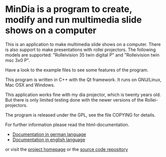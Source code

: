 # MinDia is a program to create, modify and run multimedia slide shows on a computerThis is an application to make multimedia slide shows on a computer.There is also support to make presentations with rollei projectors.The following models are supported: "Rolleivision 35 twin digital P"and "Rolleivision twin msc 3x0 P". Have a look to the example files to see some features of the program.This program is written in C++ with the Qt framework. It runs on GNU/Linux,Mac OSX and Windows. This application works fine with my dia projector, which is twenty years old.But there is only limited testing done with the newer versions of the Rollei-projectors.The program is released under the GPL, see the file COPYING for details.For further information please read the html-documentation.- [Documentation in german language](https://github.com/mneuroth/MinDia/blob/master/src/mindia_de.html)- [Documentation in english language](https://github.com/mneuroth/MinDia/blob/master/src/mindia_en.html)or visit the [project homepage](http://mindia.sourceforge.net) or the [source code repository](https://github.com/mneuroth/MinDia)